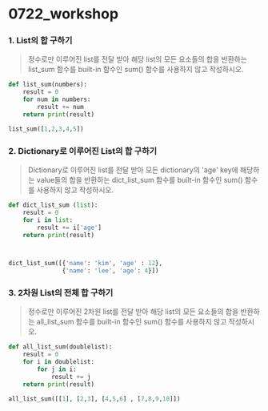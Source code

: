# 0722_workshop

### 1. List의 합 구하기

> 정수로만 이루어진 list를 전달 받아 해당 list의 모든 요소들의 합을 반환하는 list_sum 함수를 built-in 함수인 sum() 함수를 사용하지 않고 작성하시오.

```python
def list_sum(numbers):
    result = 0
    for num in numbers:
        result += num
    return print(result)

list_sum([1,2,3,4,5])
```



### 2. Dictionary로 이루어진 List의 합 구하기

> Dictionary로 이루어진 list를 전달 받아 모든 dictionary의 'age' key에 해당하는 value들의 합을 반환하는 dict_list_sum 함수를 built-in 함수인 sum() 함수를 사용하지 않고 작성하시오.

```python
def dict_list_sum (list):
    result = 0
    for i in list:
        result += i['age'] 
    return print(result)



dict_list_sum([{'name': 'kim', 'age' : 12},
               {'name': 'lee', 'age': 4}])
```



### 3. 2차원 List의 전체 합 구하기

> 정수로만 이루어진 2차원 list를 전달 받아 해당 list의 모든 요소들의 합을 반환하는 all_list_sum 함수를 built-in 함수인 sum() 함수를 사용하지 않고 작성하시오.

```python
def all_list_sum(doublelist):
    result = 0
    for i in doublelist:
        for j in i:
            result += j
    return print(result)

all_list_sum([[1], [2,3], [4,5,6] , [7,8,9,10]])
```



